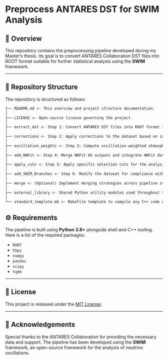 # Preprocess ANTARES DST for SWIM Analysis

## 📖 Overview

This repository contains the preprocessing pipeline developed during my Master’s thesis. Its goal is to convert ANTARES Collaboration DST files into ROOT format suitable for further statistical analysis using the **SWIM** framework.

---

## 📂 Repository Structure

The repository is structured as follows:

```markdown
├── README.md <- This overview and project structure documentation.
│
├── LICENSE <- Open-source license governing the project.
│
├── extract_dst <- Step 1: Convert ANTARES DST files into ROOT format (TTree structure).
│
├── corrections <- Step 2: Apply corrections to the dataset based on initial processing outputs.
│
├── oscillation_weights <- Step 3: Compute oscillation-weighted atmospheric probabilities for neutrino events.
│
├── add_NNFit <- Step 4: Merge NNFit H5 outputs and integrate NNFit data into the samples.
│
├── apply_cuts <- Step 5: Apply specific selection cuts for the analysis.
│
├── add_SWIM_Branches <- Step 6: Modify the dataset for compliance with SWIM input requirements (add needed branches).
│
├── merge <- (Optional) Implement merging strategies across pipeline steps.
│
├── external_library <- Shared Python utility modules used throughout the pipeline.
│
└── standard_template.mk <- Makefile template to compile any C++ code used within the pipeline.
```

## ⚙️ Requirements

The pipeline is built using **Python 3.8+** alongside shell and C++ tooling. Here is a list of the required packages:

- `ROOT`
- `h5py`
- `numpy`
- `pandas`
- `scipy`
- `tqdm`

---

## 📜 License

This project is released under the [MIT License](LICENSE).

---

## 📝 Acknowledgements

Special thanks to the ANTARES Collaboration for providing the necessary data and support. The pipeline has been developed using the **SWIM** framework, an open-source framework for the analysis of neutrino oscillations.

